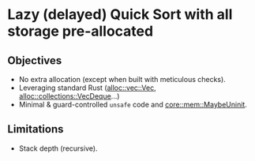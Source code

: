 # Lazy (delayed) Quick Sort with all storage pre-allocated

## Objectives

- No extra allocation (except when built with meticulous checks).
- Leveraging standard Rust
  ([alloc::vec::Vec](https://doc.rust-lang.org/nightly/alloc/vec/struct.Vec.html#method.to_vec),
  [alloc::collections::VecDeque](https://doc.rust-lang.org/nightly/alloc/collections/vec_deque/struct.VecDeque.html)...)
- Minimal & guard-controlled `unsafe` code and
  [core::mem::MaybeUninit](https://doc.rust-lang.org/nightly/core/mem/union.MaybeUninit.html).

## Limitations

- Stack depth (recursive).
